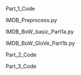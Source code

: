 Part_1_Code

IMDB_Preprocess.py


IMDB_BoW_basic_Part1a.py


IMDB_BoW_GloVe_Part1b.py


Part_2_Code



Part_3_Code

